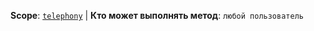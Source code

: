 **Scope**: [`telephony`](../../scopes/permissions.md) | **Кто может выполнять метод**: `любой пользователь`
